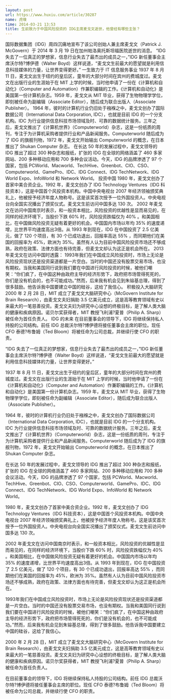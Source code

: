 ```yaml
---
layout: post
url: https://www.huxiu.com/article/30287
name: 虎嗅
time: 2014-03-21 13:53
title: 生前致力于中国风险投资的 IDG主席麦戈文逝世，他曾经有哪些主张？
---
```

国际数据集团（IDG）周四沉痛地宣布了该公司创始人兼主席麦戈文（Patrick J. McGovern）于 2014 年 3 月 19 日在加州帕洛奥托斯坦福医院逝世的消息。 “IDG 失去了一位真正的梦想家，信息行业失去了最杰出的成员之一，”IDG 新任董事会主席沃尔特?博伊德（Walter Boyd）这样说道，“麦戈文生前最大的愿望就是利用信息科技媒体的力量，让世界变得更好。” 一生致力于 IT 信息服务事业 1937 年 8 月 11 日，麦戈文出生于纽约的皇后区，童年的大部分时间在宾州的费城度过。麦戈文在出版行业的生涯始于在 MIT 上学的时候，当时他申请了一份在《计算机和自动化》（Computer and Automation）作兼职编辑的工作。《计算机和自动化》是美国第一份计算机杂志。1959 年，麦戈文从 MIT 毕业，获得了生物物理学学位，即刻被任命为副编辑（Associate Editor），随后成为联合出版人（Associate Publisher）。 1964 年，彼时的计算机行业仍旧处于襁褓之中，麦戈文创办了国际数据公司（International Data Corporation, IDC），也就是目前 IDG 的一个分支机构。IDC 为行业提供信息科技市场领域及时、可靠的数据统计服务。三年之后，麦戈文推出了《计算机世界》（Computerworld）杂志，这是一份纸质的周刊，专注于为计算机采购者提供行业和产品新闻服务。Computerworld 随后成为了 IDG 的旗舰刊物，1972 年，麦戈文开始输出 Computerworld 的概念，在日本推出了 Shukan Computer 杂志。 在长达 50 年的发展过程中，麦戈文领导的 IDG 推出了超过 300 种杂志和报纸，扩张的 IDG 在全球的网络涵盖了 460 多家网站、200 多种移动应用和 700 多种会议活动。今天，IDG 的品牌渗透了 97 个国家，包括 PCWorld、Macworld、TechHive、Greenbot、CIO、CSO、Computerworld、GamePro、IDC、IDG Connect、IDG TechNetwork、IDG World Expo、InfoWorld 和 Network World。 投资中国 1980 年，麦戈文创办了首家中美合资企业。1992 年，麦戈文创办了 IDG Technology Ventures（IDG 科技资本），这是中国首个风投资本机构。中国中央电视台 2007 年经济领袖颁奖典礼上，他被授予经济年度人物称号。这是该奖首次授予一位外国投资人。中央电视台向全国实况播出了颁奖仪式。麦戈文生前访问中国多达 130 次。 2002 年麦戈文在访问中国南京时表示，和一般资本相比，风险投资的优越性是显而易见的，在同样的经济环境下，当股价下跌 60% 时，风险投资跌幅仅为 40% 。和美国相比，在中国做风险投资无疑有着更好的机会。中国国内市场以年均 35% 的速度递增，比世界平均速度高出3倍。从 1993 年到现在，IDG 在中国投资了 2.5 亿美元，做了 120 个项目，有 30 个已成功退出，回报率高达 55% ，而同期他们在美国的回报率为 45%，欧洲为 35%。虽然有人认为目前中国风险投资市场还不够成熟，政府在政策、法律方面也有待完善，但麦戈文却认为这正是机会所在。 2013 年麦戈文在访问中国时透露： 1993年我们在中国成立风险投资时，市场上无论是风险投资现状还是投资渠道都是一片空白。当时的中国还没有股票交易市场，也没有期权。当我和美国同行说到我们要在中国进行风险投资的时候，被他们嘲笑：“你们疯了，在中国这种由政府主导的经济形势下，政府把市场管得死死的，你们是没有机会的，也不可能成功。”然而，后来我有机会见到朱镕基总理，得到了很多鼓励。他告诉我中国要建立中国的硅谷，这给了我信心。 积极投入大脑研究 2000 年 2 月 28 日，MIT 成立了麦戈文大脑研究中心（McGovern Institute for Brain Research），由麦戈文夫妇捐助 3.5 亿美元成立，这是高等教育领域有史以来最大的一笔慈善投资。麦戈文夫妇为研究中心设想的终极目标，是了解人类大脑的健康和疾病原因。诺贝尔奖获得者，MIT 教授飞利浦?夏普（Philip A. Sharp）被任命为首任负责人。 IDG 的未来 在目前董事会的领导下，IDG 将继续保持私人持股的公司结构。前任 IDG 总裁沃尔特?博伊德将接任董事会主席的职位。现任 CFO 泰德?布鲁姆（Ted Bloom）将被任命为公司总裁，并继续行使 CFO 的职责。

“IDG 失去了一位真正的梦想家，信息行业失去了最杰出的成员之一，”IDG 新任董事会主席沃尔特?博伊德（Walter Boyd）这样说道，“麦戈文生前最大的愿望就是利用信息科技媒体的力量，让世界变得更好。”

1937 年 8 月 11 日，麦戈文出生于纽约的皇后区，童年的大部分时间在宾州的费城度过。麦戈文在出版行业的生涯始于在 MIT 上学的时候，当时他申请了一份在《计算机和自动化》（Computer and Automation）作兼职编辑的工作。《计算机和自动化》是美国第一份计算机杂志。1959 年，麦戈文从 MIT 毕业，获得了生物物理学学位，即刻被任命为副编辑（Associate Editor），随后成为联合出版人（Associate Publisher）。

1964 年，彼时的计算机行业仍旧处于襁褓之中，麦戈文创办了国际数据公司（International Data Corporation, IDC），也就是目前 IDG 的一个分支机构。IDC 为行业提供信息科技市场领域及时、可靠的数据统计服务。三年之后，麦戈文推出了《计算机世界》（Computerworld）杂志，这是一份纸质的周刊，专注于为计算机采购者提供行业和产品新闻服务。Computerworld 随后成为了 IDG 的旗舰刊物，1972 年，麦戈文开始输出 Computerworld 的概念，在日本推出了 Shukan Computer 杂志。

在长达 50 年的发展过程中，麦戈文领导的 IDG 推出了超过 300 种杂志和报纸，扩张的 IDG 在全球的网络涵盖了 460 多家网站、200 多种移动应用和 700 多种会议活动。今天，IDG 的品牌渗透了 97 个国家，包括 PCWorld、Macworld、TechHive、Greenbot、CIO、CSO、Computerworld、GamePro、IDC、IDG Connect、IDG TechNetwork、IDG World Expo、InfoWorld 和 Network World。

1980 年，麦戈文创办了首家中美合资企业。1992 年，麦戈文创办了 IDG Technology Ventures（IDG 科技资本），这是中国首个风投资本机构。中国中央电视台 2007 年经济领袖颁奖典礼上，他被授予经济年度人物称号。这是该奖首次授予一位外国投资人。中央电视台向全国实况播出了颁奖仪式。麦戈文生前访问中国多达 130 次。

2002 年麦戈文在访问中国南京时表示，和一般资本相比，风险投资的优越性是显而易见的，在同样的经济环境下，当股价下跌 60% 时，风险投资跌幅仅为 40% 。和美国相比，在中国做风险投资无疑有着更好的机会。中国国内市场以年均 35% 的速度递增，比世界平均速度高出3倍。从 1993 年到现在，IDG 在中国投资了 2.5 亿美元，做了 120 个项目，有 30 个已成功退出，回报率高达 55% ，而同期他们在美国的回报率为 45%，欧洲为 35%。虽然有人认为目前中国风险投资市场还不够成熟，政府在政策、法律方面也有待完善，但麦戈文却认为这正是机会所在。

1993年我们在中国成立风险投资时，市场上无论是风险投资现状还是投资渠道都是一片空白。当时的中国还没有股票交易市场，也没有期权。当我和美国同行说到我们要在中国进行风险投资的时候，被他们嘲笑：“你们疯了，在中国这种由政府主导的经济形势下，政府把市场管得死死的，你们是没有机会的，也不可能成功。”然而，后来我有机会见到朱镕基总理，得到了很多鼓励。他告诉我中国要建立中国的硅谷，这给了我信心。

2000 年 2 月 28 日，MIT 成立了麦戈文大脑研究中心（McGovern Institute for Brain Research），由麦戈文夫妇捐助 3.5 亿美元成立，这是高等教育领域有史以来最大的一笔慈善投资。麦戈文夫妇为研究中心设想的终极目标，是了解人类大脑的健康和疾病原因。诺贝尔奖获得者，MIT 教授飞利浦?夏普（Philip A. Sharp）被任命为首任负责人。

在目前董事会的领导下，IDG 将继续保持私人持股的公司结构。前任 IDG 总裁沃尔特?博伊德将接任董事会主席的职位。现任 CFO 泰德?布鲁姆（Ted Bloom）将被任命为公司总裁，并继续行使 CFO 的职责。

